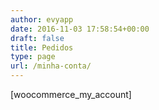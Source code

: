 ```yaml
---
author: evyapp
date: 2016-11-03 17:58:54+00:00
draft: false
title: Pedidos
type: page
url: /minha-conta/
---
```


[woocommerce_my_account]
